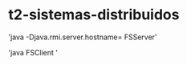 # t2-sistemas-distribuidos

'java -Djava.rmi.server.hostname=<ip address> FSServer'
  
'java FSClient <ip address>'
